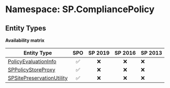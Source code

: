 # Namespace: SP.CompliancePolicy

## Entity Types

**Availability matrix**

Entity Type | SPO | SP 2019 | SP 2016 | SP 2013
----------|:---:|:-------:|:-------:|:-------
[PolicyEvaluationInfo](./EntityTypes/PolicyEvaluationInfo.md) | ✅ | ❌ | ❌ | ❌
[SPPolicyStoreProxy](./EntityTypes/SPPolicyStoreProxy.md) | ✅ | ❌ | ❌ | ❌
[SPSitePreservationUtility](./EntityTypes/SPSitePreservationUtility.md) | ✅ | ❌ | ❌ | ❌